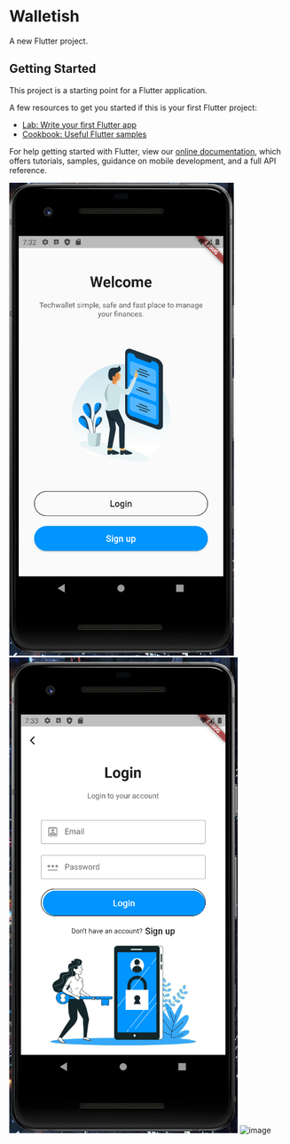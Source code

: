 # Walletish

A new Flutter project.

## Getting Started

This project is a starting point for a Flutter application.

A few resources to get you started if this is your first Flutter project:

- [Lab: Write your first Flutter app](https://flutter.dev/docs/get-started/codelab)
- [Cookbook: Useful Flutter samples](https://flutter.dev/docs/cookbook)

For help getting started with Flutter, view our
[online documentation](https://flutter.dev/docs), which offers tutorials,
samples, guidance on mobile development, and a full API reference.


![image](https://github.com/ismailvc1111/TFG/blob/master/s1.png)
![image](https://github.com/ismailvc1111/TFG/blob/master/s2.png)
![image](https://i.ibb.co/LQ0YRvs/Captura-de-pantalla-de-2022-04-01-09-34-22.png)